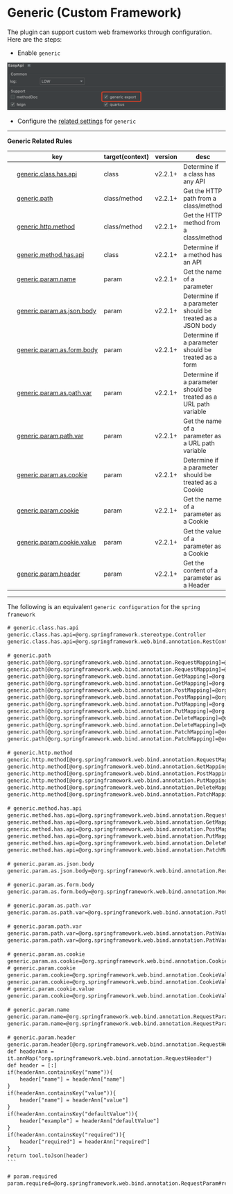 # Generic (Custom Framework)

The plugin can support custom web frameworks through configuration. Here are the steps:
- Enable `generic`

![call](../asset/generic.png)

- Configure the [related settings](/setting/index.html) for `generic`

---

**Generic Related Rules**

| &nbsp;&nbsp;&nbsp;&nbsp;key | target(context) | version | desc |
| ------------ | ------------ | ------------ |------------ |
| &nbsp;&nbsp;&nbsp;&nbsp;[generic.class.has.api](/documents/generic.html)  | class | v2.2.1+ | Determine if a class has any API |
| &nbsp;&nbsp;&nbsp;&nbsp;[generic.path](/documents/generic.html)  | class/method | v2.2.1+ |  Get the HTTP path from a class/method |
| &nbsp;&nbsp;&nbsp;&nbsp;[generic.http.method](/documents/generic.html)  | class/method | v2.2.1+ | Get the HTTP method from a class/method |
| &nbsp;&nbsp;&nbsp;&nbsp;[generic.method.has.api](/documents/generic.html)  | class | v2.2.1+ | Determine if a method has an API  |
| &nbsp;&nbsp;&nbsp;&nbsp;[generic.param.name](/documents/generic.html)  | param | v2.2.1+ | Get the name of a parameter |
| &nbsp;&nbsp;&nbsp;&nbsp;[generic.param.as.json.body](/documents/generic.html)  | param | v2.2.1+ | Determine if a parameter should be treated as a JSON body |
| &nbsp;&nbsp;&nbsp;&nbsp;[generic.param.as.form.body](/documents/generic.html)  | param | v2.2.1+ | Determine if a parameter should be treated as a form |
| &nbsp;&nbsp;&nbsp;&nbsp;[generic.param.as.path.var](/documents/generic.html)  | param | v2.2.1+ | Determine if a parameter should be treated as a URL path variable |
| &nbsp;&nbsp;&nbsp;&nbsp;[generic.param.path.var](/documents/generic.html)  | param | v2.2.1+ | Get the name of a parameter as a URL path variable |
| &nbsp;&nbsp;&nbsp;&nbsp;[generic.param.as.cookie](/documents/generic.html)  | param | v2.2.1+ | Determine if a parameter should be treated as a Cookie |
| &nbsp;&nbsp;&nbsp;&nbsp;[generic.param.cookie](/documents/generic.html)  | param | v2.2.1+ | Get the name of a parameter as a Cookie  |
| &nbsp;&nbsp;&nbsp;&nbsp;[generic.param.cookie.value](/documents/generic.html)  | param | v2.2.1+ | Get the value of a parameter as a Cookie |
| &nbsp;&nbsp;&nbsp;&nbsp;[generic.param.header](/documents/generic.html)  | param | v2.2.1+ | Get the content of a parameter as a Header  |


---

The following is an equivalent `generic configuration` for the `spring framework`

``````
# generic.class.has.api
generic.class.has.api=@org.springframework.stereotype.Controller
generic.class.has.api=@org.springframework.web.bind.annotation.RestController

# generic.path
generic.path[@org.springframework.web.bind.annotation.RequestMapping]=@org.springframework.web.bind.annotation.RequestMapping#value
generic.path[@org.springframework.web.bind.annotation.RequestMapping]=@org.springframework.web.bind.annotation.RequestMapping#path
generic.path[@org.springframework.web.bind.annotation.GetMapping]=@org.springframework.web.bind.annotation.GetMapping#value
generic.path[@org.springframework.web.bind.annotation.GetMapping]=@org.springframework.web.bind.annotation.GetMapping#path
generic.path[@org.springframework.web.bind.annotation.PostMapping]=@org.springframework.web.bind.annotation.PostMapping#value
generic.path[@org.springframework.web.bind.annotation.PostMapping]=@org.springframework.web.bind.annotation.PostMapping#path
generic.path[@org.springframework.web.bind.annotation.PutMapping]=@org.springframework.web.bind.annotation.PutMapping#value
generic.path[@org.springframework.web.bind.annotation.PutMapping]=@org.springframework.web.bind.annotation.PutMapping#path
generic.path[@org.springframework.web.bind.annotation.DeleteMapping]=@org.springframework.web.bind.annotation.DeleteMapping#value
generic.path[@org.springframework.web.bind.annotation.DeleteMapping]=@org.springframework.web.bind.annotation.DeleteMapping#path
generic.path[@org.springframework.web.bind.annotation.PatchMapping]=@org.springframework.web.bind.annotation.PatchMapping#value
generic.path[@org.springframework.web.bind.annotation.PatchMapping]=@org.springframework.web.bind.annotation.PatchMapping#path

# generic.http.method
generic.http.method[@org.springframework.web.bind.annotation.RequestMapping]=@org.springframework.web.bind.annotation.RequestMapping#method
generic.http.method[@org.springframework.web.bind.annotation.GetMapping]=GET
generic.http.method[@org.springframework.web.bind.annotation.PostMapping]=POST
generic.http.method[@org.springframework.web.bind.annotation.PutMapping]=PUT
generic.http.method[@org.springframework.web.bind.annotation.DeleteMapping]=DELETE
generic.http.method[@org.springframework.web.bind.annotation.PatchMapping]=PATCH

# generic.method.has.api
generic.method.has.api=@org.springframework.web.bind.annotation.RequestMapping
generic.method.has.api=@org.springframework.web.bind.annotation.GetMapping
generic.method.has.api=@org.springframework.web.bind.annotation.PostMapping
generic.method.has.api=@org.springframework.web.bind.annotation.PutMapping
generic.method.has.api=@org.springframework.web.bind.annotation.DeleteMapping
generic.method.has.api=@org.springframework.web.bind.annotation.PatchMapping

# generic.param.as.json.body
generic.param.as.json.body=@org.springframework.web.bind.annotation.RequestBody

# generic.param.as.form.body
generic.param.as.form.body=@org.springframework.web.bind.annotation.ModelAttribute

# generic.param.as.path.var
generic.param.as.path.var=@org.springframework.web.bind.annotation.PathVariable

# generic.param.path.var
generic.param.path.var=@org.springframework.web.bind.annotation.PathVariable#value
generic.param.path.var=@org.springframework.web.bind.annotation.PathVariable#name

# generic.param.as.cookie
generic.param.as.cookie=@org.springframework.web.bind.annotation.CookieValue
# generic.param.cookie
generic.param.cookie=@org.springframework.web.bind.annotation.CookieValue#value
generic.param.cookie=@org.springframework.web.bind.annotation.CookieValue#name
# generic.param.cookie.value
generic.param.cookie=@org.springframework.web.bind.annotation.CookieValue#defaultValue

# generic.param.name
generic.param.name=@org.springframework.web.bind.annotation.RequestParam#value
generic.param.name=@org.springframework.web.bind.annotation.RequestParam#name

# generic.param.header
generic.param.header[@org.springframework.web.bind.annotation.RequestHeader]=groovy:```
def headerAnn = it.annMap("org.springframework.web.bind.annotation.RequestHeader")
def header = [:]
if(headerAnn.containsKey("name")){
    header["name"] = headerAnn["name"]
}
if(headerAnn.containsKey("value")){
    header["name"] = headerAnn["value"]
}
if(headerAnn.containsKey("defaultValue")){
    header["example"] = headerAnn["defaultValue"]
}
if(headerAnn.containsKey("required")){
    header["required"] = headerAnn["required"]
}
return tool.toJson(header)
```

# param.required
param.required=@org.springframework.web.bind.annotation.RequestParam#required
``````